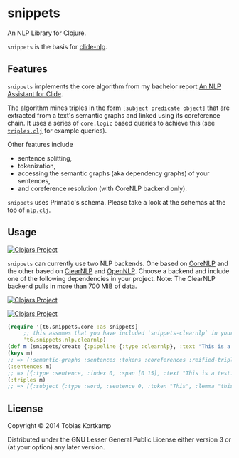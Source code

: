 # snippets

An NLP Library for Clojure.

`snippets` is the basis for [clide-nlp](https://github.com/t6/clide-nlp).

## Features

`snippets` implements the core algorithm from my bachelor report [An
NLP Assistant for Clide](http://arxiv.org/abs/1409.2073v1).

The algorithm mines triples in the form `[subject predicate object]`
that are extracted from a text's semantic graphs and linked using
its coreference chain. It uses a series of `core.logic` based queries
to achieve this (see
[`triples.clj`](https://github.com/t6/snippets/blob/master/src/t6/snippets/triples.clj)
for example queries).

Other features include

 * sentence splitting,
 * tokenization,
 * accessing the semantic graphs (aka dependency graphs) of your sentences,
 * and coreference resolution (with CoreNLP backend only).

`snippets` uses Primatic's schema. Please take a look at the schemas
at the top of
[`nlp.clj`](https://github.com/t6/snippets/blob/master/src/t6/snippets/nlp.clj).

## Usage

[![Clojars Project](http://clojars.org/t6/snippets/latest-version.svg)](http://clojars.org/t6/snippets)

`snippets` can currently use two NLP backends. One based on [CoreNLP](http://nlp.stanford.edu/software/corenlp.shtml)
and the other based on [ClearNLP](https://github.com/clearnlp) and [OpenNLP](http://opennlp.apache.org/index.html). Choose a backend and
include one of the following dependencies in your project. Note: The
ClearNLP backend pulls in more than 700 MiB of data.

[![Clojars Project](http://clojars.org/t6/snippets-corenlp/latest-version.svg)](http://clojars.org/t6/snippets-corenlp)

[![Clojars Project](http://clojars.org/t6/snippets-clearnlp/latest-version.svg)](http://clojars.org/t6/snippets-clearnlp)

```clojure
(require '[t6.snippets.core :as snippets]
	 ;; this assumes that you have included `snippets-clearnlp` in your dependencies.
	 't6.snippets.nlp.clearnlp)
(def m (snippets/create {:pipeline {:type :clearnlp}, :text "This is a test."}))
(keys m)
;; => (:semantic-graphs :sentences :tokens :coreferences :reified-triples :triples ...)
(:sentences m)
;; => [{:type :sentence, :index 0, :span [0 15], :text "This is a test."}]
(:triples m)
;; => [{:subject {:type :word, :sentence 0, :token "This", :lemma "this", :tag "DT", :span [0 4], :index 1}, :predicate {:type :word, :sentence 0, :token "is", :lemma "is", :tag "VBZ", :span [5 7], :index 2}, :object {:type :word, :sentence 0, :token "test", :lemma "test", :tag "NN", :span [10 14], :index 4}, :negation nil, :query t6.snippets.triples/nsubj-pred-dobj}]
```

## License

Copyright © 2014 Tobias Kortkamp

Distributed under the GNU Lesser General Public License either version
3 or (at your option) any later version.
